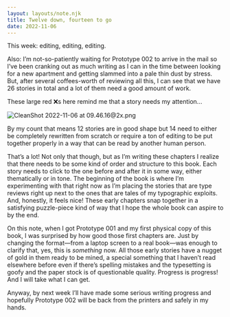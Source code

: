 ```yaml
---
layout: layouts/note.njk
title: Twelve down, fourteen to go
date: 2022-11-06
---
```


This week: editing, editing, editing.

Also: I’m not-so-patiently waiting for Prototype 002 to arrive in the mail so I’ve been cranking out as much writing as I can in the time between looking for a new apartment and getting slammed into a pale thin dust by stress. But, after several coffees-worth of reviewing all this, I can see that we have 26 stories in total and a lot of them need a good amount of work.

These large red ❌s here remind me that a story needs my attention...

![CleanShot 2022-11-06 at 09.46.16@2x.png](https://buttondown.s3.us-west-2.amazonaws.com/images/bd1afe68-7c3e-4047-90bb-63e91a20fb06.png)

By my count that means 12 stories are in good shape but 14 need to either be completely rewritten from scratch or require a ton of editing to be put together properly in a way that can be read by another human person.

That’s a lot! Not only that though, but as I’m writing these chapters I realize that there needs to be some kind of order and structure to this book. Each story needs to click to the one before and after it in some way, either thematically or in tone. The beginning of the book is where I’m experimenting with that right now as I’m placing the stories that are type reviews right up next to the ones that are tales of my typographic exploits. And, honestly, it feels nice! These early chapters snap together in a satisfying puzzle-piece kind of way that I hope the whole book can aspire to by the end.

On this note, when I got Prototype 001 and my first physical copy of this book, I was surprised by how good those first chapters are. Just by changing the format—from a laptop screen to a real book—was enough to clarify that, yes, this is _something_ now. All those early stories have a nugget of gold in them ready to be mined, a special something that I haven’t read elsewhere before even if there’s spelling mistakes and the typesetting is goofy and the paper stock is of questionable quality. Progress is progress! And I will take what I can get.

Anyway, by next week I’ll have made some serious writing progress and hopefully Prototype 002 will be back from the printers and safely in my hands.
